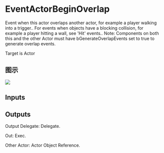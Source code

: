 # EventActorBeginOverlap

Event when this actor overlaps another actor, for example a player walking into a trigger.. For events when objects have a blocking collision, for example a player hitting a wall, see 'Hit' events.. Note: Components on both this and the other Actor must have bGenerateOverlapEvents set to true to generate overlap events.

Target is Actor

## 图示

![]($-20221218-17450176.png)

## Inputs

## Outputs

Output Delegate: Delegate.

Out: Exec.

Other Actor: Actor Object Reference.

